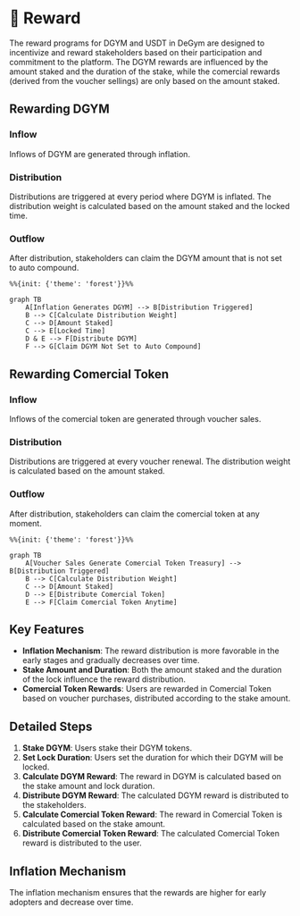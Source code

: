 # 💎 Reward

The reward programs for DGYM and USDT in DeGym are designed to incentivize and reward stakeholders based on their participation and commitment to the platform. The DGYM rewards are influenced by the amount staked and the duration of the stake, while the comercial  rewards (derived from the voucher sellings) are only based on the amount staked.

## Rewarding DGYM

### Inflow

Inflows of DGYM are generated through inflation.

### Distribution

Distributions are triggered at every period where DGYM is inflated. The distribution weight is calculated based on the amount staked and the locked time.

### Outflow

After distribution, stakeholders can claim the DGYM amount that is not set to auto compound.

```mermaid
%%{init: {'theme': 'forest'}}%%

graph TB
    A[Inflation Generates DGYM] --> B[Distribution Triggered]
    B --> C[Calculate Distribution Weight]
    C --> D[Amount Staked]
    C --> E[Locked Time]
    D & E --> F[Distribute DGYM]
    F --> G[Claim DGYM Not Set to Auto Compound]
```

## Rewarding Comercial Token

### Inflow

Inflows of the comercial token are generated through voucher sales.

### Distribution

Distributions are triggered at every voucher renewal. The distribution weight is calculated based on the amount staked.

### Outflow

After distribution, stakeholders can claim the comercial token at any moment.

```mermaid
%%{init: {'theme': 'forest'}}%%

graph TB
    A[Voucher Sales Generate Comercial Token Treasury] --> B[Distribution Triggered]
    B --> C[Calculate Distribution Weight]
    C --> D[Amount Staked]
    D --> E[Distribute Comercial Token]
    E --> F[Claim Comercial Token Anytime]
```

## Key Features

* **Inflation Mechanism**: The reward distribution is more favorable in the early stages and gradually decreases over time.
* **Stake Amount and Duration**: Both the amount staked and the duration of the lock influence the reward distribution.
* **Comercial Token Rewards**: Users are rewarded in Comercial Token based on voucher purchases, distributed according to the stake amount.

## Detailed Steps

1. **Stake DGYM**: Users stake their DGYM tokens.
2. **Set Lock Duration**: Users set the duration for which their DGYM will be locked.
3. **Calculate DGYM Reward**: The reward in DGYM is calculated based on the stake amount and lock duration.
4. **Distribute DGYM Reward**: The calculated DGYM reward is distributed to the stakeholders.
5. **Calculate Comercial Token Reward**: The reward in Comercial Token is calculated based on the stake amount.
6. **Distribute Comercial Token Reward**: The calculated Comercial Token reward is distributed to the user.

## Inflation Mechanism

The inflation mechanism ensures that the rewards are higher for early adopters and decrease over time.
